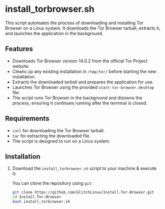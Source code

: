 # install_torbrowser.sh

This script automates the process of downloading and installing Tor Browser on a Linux system. It downloads the Tor Browser tarball, extracts it, and launches the application in the background.

## Features

- Downloads Tor Browser version 14.0.2 from the official Tor Project website.
- Cleans up any existing installation in `/tmp/tor/` before starting the new installation.
- Extracts the downloaded tarball and prepares the application for use.
- Launches Tor Browser using the provided `start-tor-browser.desktop` file.
- The script runs Tor Browser in the background and disowns the process, ensuring it continues running after the terminal is closed.

## Requirements

- `curl` for downloading the Tor Browser tarball.
- `tar` for extracting the downloaded file.
- The script is designed to run on a Linux system.

## Installation

1. Download the `install_torbrowser.sh` script to your machine & execute it:

   You can clone the repository using `git`:

   ```bash
   git clone https://github.com/GlitchLinux/Install-Tor-Browser.git
   cd Install-Tor-Browser
   bash install_torbrowser.sh
